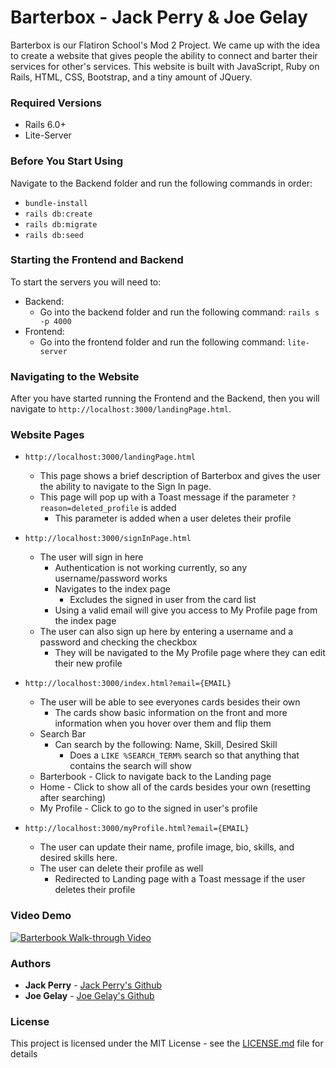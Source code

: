 
# Barterbox - Jack Perry & Joe Gelay

Barterbox is our Flatiron School's Mod 2 Project. We came up with the idea to create a website that gives people the ability to connect and barter their services for other's services.
This website is built with JavaScript, Ruby on Rails, HTML, CSS, Bootstrap, and a tiny amount of JQuery. 

### Required Versions

- Rails 6.0+
- Lite-Server

### Before You Start Using

Navigate to the Backend folder and run the following commands in order:<br />
- `bundle-install`
- `rails db:create`
- `rails db:migrate`
- `rails db:seed`

### Starting the Frontend and Backend

To start the servers you will need to:<br />
- Backend:
    - Go into the backend folder and run the following command: `rails s -p 4000`<br />
- Frontend:
    - Go into the frontend folder and run the following command: `lite-server`

### Navigating to the Website

After you have started running the Frontend and the Backend, then you will navigate to `http://localhost:3000/landingPage.html`.

### Website Pages

- `http://localhost:3000/landingPage.html`
    - This page shows a brief description of Barterbox and gives the user the ability to navigate to the Sign In page.
    - This page will pop up with a Toast message if the parameter `?reason=deleted_profile` is added
        - This parameter is added when a user deletes their profile

- `http://localhost:3000/signInPage.html`
    - The user will sign in here
        - Authentication is not working currently, so any username/password works
        - Navigates to the index page
            - Excludes the signed in user from the card list
        - Using a valid email will give you access to My Profile page from the index page
    - The user can also sign up here by entering a username and a password and checking the checkbox
        - They will be navigated to the My Profile page where they can edit their new profile 

- `http://localhost:3000/index.html?email={EMAIL}`
    - The user will be able to see everyones cards besides their own
        - The cards show basic information on the front and more information when you hover over them and flip them
    - Search Bar
        - Can search by the following: Name, Skill, Desired Skill
            - Does a `LIKE %SEARCH_TERM%` search so that anything that contains the search will show
    - Barterbook - Click to navigate back to the Landing page
    - Home - Click to show all of the cards besides your own (resetting after searching)
    - My Profile - Click to go to the signed in user's profile

- `http://localhost:3000/myProfile.html?email={EMAIL}`
    - The user can update their name, profile image, bio, skills, and desired skills here.
    - The user can delete their profile as well
        - Redirected to Landing page with a Toast message if the user deletes their profile

### Video Demo

[![Barterbook Walk-through Video](https://img.youtube.com/vi/258CrIi6kJg/0.jpg)](https://www.youtube.com/watch?v=258CrIi6kJg)

### Authors

* **Jack Perry**  - [Jack Perry's Github](https://github.com/japerry911)
* **Joe Gelay** - [Joe Gelay's Github](https://github.com/joegelay)

### License

This project is licensed under the MIT License - see the [LICENSE.md](LICENSE.md) file for details
